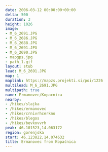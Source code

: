 ```yaml
---
date: 2006-03-12 00:00:00+00:00
delta: 500
duration: 3
height: 1026
image:
- M_6_2691.JPG
- M_6_2686.JPG
- M_6_2688.JPG
- M_6_2691.JPG
- M_6_2690.JPG
- mapgps.jpg
- path_1.gif
layout: stub
lead: M_6_2691.JPG
map: 1
maplink: https://mapzs.projekti.si/poi/1226
multilead: M_6_2691.JPG
multipath: true
name: Ermanovec/Kopacnica
nearby:
- /hikes/slajka
- /hikes/ermanovec
- /hikes/crnivrhcerkno
- /hikes/blegos
- /hikes/bevkovvrh
peak: 46.101523,14.063172
region: gorenjska
start: 46.123822,14.074632
title: Ermanovec from Kopačnica
---
```

